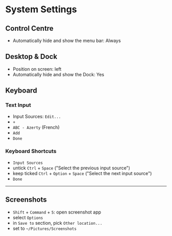 # System Settings

## Control Centre

* Automatically hide and show the menu bar: Always

## Desktop & Dock

* Position on screen: left
* Automatically hide and show the Dock: Yes

## Keyboard

### Text Input

* Input Sources: `Edit...`
* `+`
* `ABC - Azerty` (French)
* `Add`
* `Done`

### Keyboard Shortcuts

* `Input Sources`
* untick `Ctrl` + `Space` ("Select the previous input source")
* keep ticked `Ctrl` + `Option` + `Space` ("Select the next input source")
* `Done`

---

## Screenshots

* `Shift` + `Command` + `5`: open screenshot app
* select `Options`
* in `Save to` section, pick `Other location...`
* set to `~/Pictures/Screenshots`
